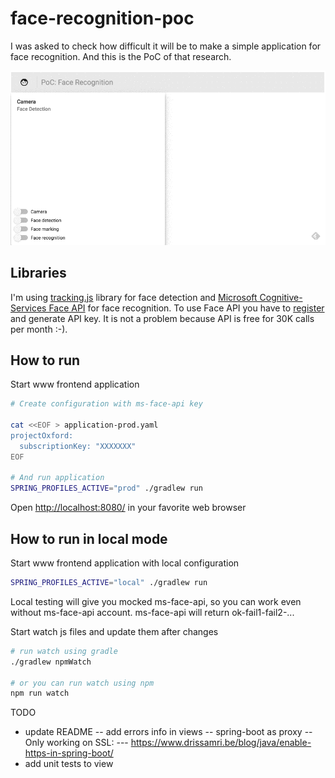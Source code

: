 face-recognition-poc
====================
I was asked to check how difficult it will be to make a simple 
application for face recognition. And this is the PoC of that research.

![Example](https://raw.githubusercontent.com/patrykpacewicz/face-recognition-poc/master/doc/gif/pwmfXfAxSO.gif)

Libraries
---------
I'm using [tracking.js][tracking-js] library for face detection 
and [Microsoft Cognitive-Services Face API][ms-face-api] for face recognition. 
To use Face API you have to [register][ms-sign-up] and generate API key. 
It is not a problem because API is free for 30K calls per month :-).

How to run
----------
Start www frontend application
```bash
# Create configuration with ms-face-api key

cat <<EOF > application-prod.yaml
projectOxford:
  subscriptionKey: "XXXXXXX"
EOF

# And run application
SPRING_PROFILES_ACTIVE="prod" ./gradlew run

```

Open [http://localhost:8080/][app] in your favorite web browser

How to run in local mode
----------------------
Start www frontend application with local configuration
```bash
SPRING_PROFILES_ACTIVE="local" ./gradlew run
```

Local testing will give you mocked ms-face-api, so you can work
even without ms-face-api account. ms-face-api will return ok-fail1-fail2-...

Start watch js files and update them after changes
```bash
# run watch using gradle
./gradlew npmWatch

# or you can run watch using npm
npm run watch
```

TODO
 - update README
  -- add errors info in views
  -- spring-boot as proxy
  -- Only working on SSL:
    --- https://www.drissamri.be/blog/java/enable-https-in-spring-boot/
 - add unit tests to view

[app]: http://localhost:8080/
[tracking-js]: https://trackingjs.com/
[ms-face-api]: https://www.microsoft.com/cognitive-services/en-us/face-api/documentation/overview
[ms-sign-up]: https://www.microsoft.com/cognitive-services/en-us/sign-up
